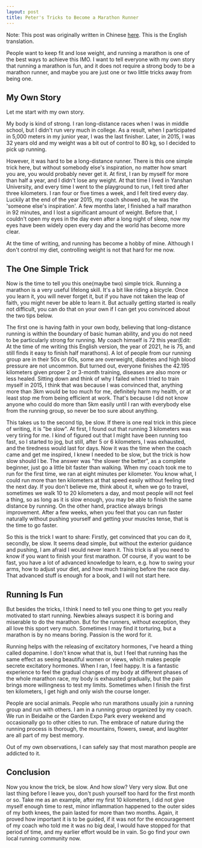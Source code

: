 ```yaml
---
layout: post
title: Peter's Tricks to Become a Marathon Runner
---
```


Note: This post was originally written in Chinese [here](marathon.html). This is the English translation.

People want to keep fit and lose weight, and running a marathon is one of the best ways to achieve this IMO. I want to tell everyone with my own story that running a marathon is fun, and it does not require a strong body to be a marathon runner, and maybe you are just one or two little tricks away from being one.

## My Own Story

Let me start with my own story.

My body is kind of strong. I ran long-distance races when I was in middle school, but I didn't run very much in college. As a result, when I participated in 5,000 meters in my junior year, I was the last finisher. Later, in 2015, I was 32 years old and my weight was a bit out of control to 80 kg, so I decided to pick up running.

However, it was hard to be a long-distance runner. There is this one simple trick here, but without somebody else's inspiration, no matter how smart you are, you would probably never get it. At first, I ran by myself for more than half a year, and I didn't lose any weight. At that time I lived in Yanshan University, and every time I went to the playground to run, I felt tired after three kilometers. I ran four or five times a week, and I felt tired every day. Luckily at the end of the year 2015, my coach showed up, he was the 'someone else's inspiration'. A few months later, I finished a half marathon in 92 minutes, and I lost a significant amount of weight. Before that, I couldn't open my eyes in the day even after a long night of sleep, now my eyes have been widely open every day and the world has become more clear.

At the time of writing, and running has become a hobby of mine. Although I don't control my diet, controlling weight is not that hard for me now.

## The One Simple Trick

Now is the time to tell you this one(maybe two) simple trick. Running a marathon is a very useful lifelong skill. It's a bit like riding a bicycle. Once you learn it, you will never forget it, but if you have not taken the leap of faith, you might never be able to learn it. But actually getting started is really not difficult, you can do that on your own if I can get you convinced about the two tips below.

The first one is having faith in your own body, believing that long-distance running is within the boundary of basic human ability, and you do not need to be particularly strong for running. My coach himself is 72 this year(Edit: At the time of me writing this English version, the year of 2021, he is 75, and still finds it easy to finish half marathons). A lot of people from our running group are in their 50s or 60s, some are overweight, diabetes and high blood pressure are not uncommon. But turned out, everyone finishes the 42.195 kilometers given proper 2 or 3-month training, diseases are also more or less healed. Sitting down and think of why I failed when I tried to train myself in 2015, I think that was because I was convinced that, anything more than 3km would be too much for me, definitely harm my health, or at least stop me from being efficient at work. That's because I did not know anyone who could do more than 5km easily until I ran with everybody else from the running group, so never be too sure about anything.

This takes us to the second tip, be slow. If there is one real trick in this piece of writing, it is "be slow". At first, I found out that running 3 kilometers was very tiring for me. I kind of figured out that I might have been running too fast, so I started to jog, but still, after 5 or 6 kilometers, I was exhausted, and the tiredness would last for days. Now it was the time when the coach came and get me inspired, I knew I needed to be slow, but the trick is how slow should I be. The answer was "the slower the better", as a complete beginner, just go a little bit faster than walking. When my coach took me to run for the first time, we ran at eight minutes per kilometer. You know what, I could run more than ten kilometers at that speed easily without feeling tired the next day. If you don't believe me, think about it, when we go to travel, sometimes we walk 10 to 20 kilometers a day, and most people will not feel a thing, so as long as it is slow enough, you may be able to finish the same distance by running. On the other hand, practice always brings improvement. After a few weeks, when you feel that you can run faster naturally without pushing yourself and getting your muscles tense, that is the time to go faster.

So this is the trick I want to share: Firstly, get convinced that you can do it, secondly, be slow. It seems dead simple, but without the exterior guidance and pushing, I am afraid I would never learn it. This trick is all you need to know if you want to finish your first marathon. Of course, if you want to be fast, you have a lot of advanced knowledge to learn, e.g. how to swing your arms, how to adjust your diet, and how much training before the race day. That advanced stuff is enough for a book, and I will not start here.

## Running Is Fun

But besides the tricks, I think I need to tell you one thing to get you really motivated to start running. Newbies always suspect it is boring and miserable to do the marathon. But for the runners, without exception, they all love this sport very much. Sometimes I may find it torturing, but a marathon is by no means boring. Passion is the word for it.

Running helps with the releasing of excitatory hormones, I've heard a thing called dopamine. I don't know what that is, but I feel that running has the same effect as seeing beautiful women or views, which makes people secrete excitatory hormones. When I ran, I feel happy. It is a fantastic experience to feel the gradual changes of my body at different phases of the whole marathon race, my body is exhausted gradually, but the pain brings more willingness to test my limits. Sometimes when I finish the first ten kilometers, I get high and only wish the course longer.

People are social animals. People who run marathons usually join a running group and run with others. I am in a running group organized by my coach. We run in Beidaihe or the Garden Expo Park every weekend and occasionally go to other cities to run. The embrace of nature during the running process is thorough, the mountains, flowers, sweat, and laughter are all part of my best memory.

Out of my own observations, I can safely say that most marathon people are addicted to it.

## Conclusion

Now you know the trick, be slow. And how slow? Very very slow. But one last thing before I leave you, don't push yourself too hard for the first month or so. Take me as an example, after my first 10 kilometers, I did not give myself enough time to rest, minor inflammation happened to the outer sides of my both knees, the pain lasted for more than two months. Again, it proved how important it is to be guided, if it was not for the encouragement of my coach who told me it was no big deal, I would have stopped for that period of time, and my earlier effort would be in vain. So go find your own local running community now.
